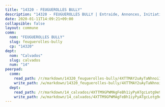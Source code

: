 ```yaml
---
title: "14320 - FEUGUEROLLES BULLY"
description: "14320 - FEUGUEROLLES BULLY | Entraide, Annonces, Initiatives"
date: 2020-01-11T14:09:21+09:00
collapsible: false
layout: commune
comm:
  nom: "FEUGUEROLLES BULLY"
  slug: feuguerolles-bully
  cp: "14320"
dept:
  nom: "Calvados"
  slug: calvados
  num: "14"
peerpad:
  comm:
    read_path: /r/markdown/14320_feuguerolles-bully/4XTTMAY2uAyTaNhnoi1yM6RP1F9U2QD69Fyx9yCfSBfTZ7cNX
    write_path: /w/markdown/14320_feuguerolles-bully/4XTTMAY2uAyTaNhnoi1yM6RP1F9U2QD69Fyx9yCfSBfTZ7cNX-K3TgTi6gPWnbpYGjXZftJjmPSAJQBTbmN995CBnQ3dXXGnzSvVjzpHht7FgjghQwwDAa47JSLjDQB6xZkKCFEBpVRLChR7762DJewyRU7o7SPuDX6WsAo1XKxNoEEqCyx6Y5wudu
  dept:
    read_path: /r/markdown/14_calvados/4XTTM9GPWMAgFeBh1iyPyATgcLotg9e9APJpQBEyY3RZiUwJ6
    write_path: /w/markdown/14_calvados/4XTTM9GPWMAgFeBh1iyPyATgcLotg9e9APJpQBEyY3RZiUwJ6-K3TgUXWJAT2cYJ9ZstQphkkm2za8um5GwwXsivqaDFTgbhMDcHaRXnT3h69szAqCyvWcFfDim5fkwc6CXdUtyvPpirbD1TPAb6xCxpPN6dR3zzDRe29YehQYbhZdjvZYkgztJYvi
---
```


